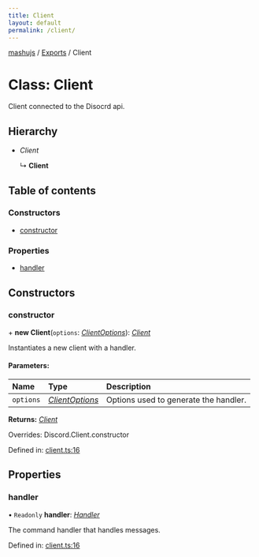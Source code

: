 ```yaml
---
title: Client
layout: default
permalink: /client/
---
```

[mashujs](/) / [Exports](/modules/) / Client

# Class: Client

Client connected to the Disocrd api.

## Hierarchy

* *Client*

  ↳ **Client**

## Table of contents

### Constructors

- [constructor](/client/#constructor)

### Properties

- [handler](/client/#handler)

## Constructors

### constructor

\+ **new Client**(`options`: [*ClientOptions*](/modules/#clientoptions)): [*Client*](/client/)

Instantiates a new client with a handler.

#### Parameters:

Name | Type | Description |
:------ | :------ | :------ |
`options` | [*ClientOptions*](/modules/#clientoptions) | Options used to generate the handler.    |

**Returns:** [*Client*](/client/)

Overrides: Discord.Client.constructor

Defined in: [client.ts:16](https://github.com/EpokTarren/mashu/blob/a18c528/src/client.ts#L16)

## Properties

### handler

• `Readonly` **handler**: [*Handler*](/handler/)

The command handler that handles messages.

Defined in: [client.ts:16](https://github.com/EpokTarren/mashu/blob/a18c528/src/client.ts#L16)
